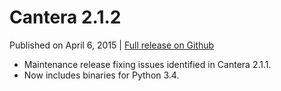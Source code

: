 <!--
.. title: Cantera 2.1.2
.. slug: v2.1.2
.. date: 2015-04-06T20:53:32Z
.. tags: 
.. category: 
.. link: 
.. description: 
.. type: text
-->

# Cantera 2.1.2

Published on April 6, 2015 | [Full release on Github](https://github.com/Cantera/cantera/releases/tag/v2.1.2)

- Maintenance release fixing issues identified in Cantera 2.1.1.
- Now includes binaries for Python 3.4.
